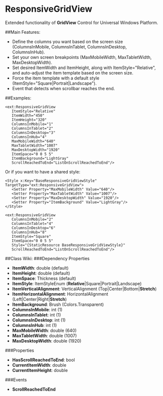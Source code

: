 # ResponsiveGridView
Extended functionality of **GridView** Control for Universal Windows Platform.

##Main Features:

* Define the columns you want based on the screen size (ColumnsInMobile, ColumnsInTablet, ColumnsInDesktop, ColumnsInHub).
* Set your own screen breakpoints (MaxMobileWidth, MaxTabletWidth, MaxDesktopWidth).
* Set desired ItemWidth and ItemHeight, along with ItemStyle="Relative", and auto-adjust the item template based on the screen size.
* Force the item template with a default style (ItemStyle="Square|Portrait|Landscape").
* Event that detects when scrollbar reaches the end.

##Examples:
```xaml
<ext:ResponsiveGridView 
   ItemStyle="Relative"
   ItemWidth="450"
   ItemHeight="320"
   ColumnsInMobile="1"
   ColumnsInTablet="2"
   ColumnsInDesktop="3"
   ColumnsInHub="4"
   MaxMobileWidth="640"
   MaxTabletWidth="1007"
   MaxDesktopWidth="1920"
   ItemSpace="0 0 5 5"
   ItemBackground="LightGray"
   ScrollReachedToEnd="ListOnScrollReachedToEnd"/>
```
Or if you want to have a shared style:
```xaml
<Style x:Key="BaseResponsiveGridViewStyle" TargetType="ext:ResponsiveGridView">
   <Setter Property="MaxMobileWidth" Value="640"/>
   <Setter Property="MaxTabletWidth" Value="1007"/>
   <Setter Property="MaxDesktopWidth" Value="1920"/>
   <Setter Property="ItemBackground" Value="LightGray"/>
</Style>

<ext:ResponsiveGridView 
   ColumnsInMobile="2"
   ColumnsInTablet="4"
   ColumnsInDesktop="6"
   ColumnsInHub="8"
   ItemStyle="Square"
   ItemSpace="0 0 5 5"
   Style="{StaticResource BaseResponsiveGridViewStyle}"
   ScrollReachedToEnd="ListOnScrollReachedToEnd"/>
```

##Class Wiki:
###Dependency Properties
* **ItemWidth**: double (default)
* **ItemHeight**: double (default)
* **ItemSpace**:  Thickness (default)
* **ItemStyle**: ItemStyleEnum (**Relative**|Square|Portrait|Landscape)
* **ItemVerticalAlignment**: VerticalAlignment (Top|Center|Bottom|**Stretch**)
* **ItemHorizontalAlignment**: HorizontalAlignment (Left|Center|Right|**Stretch**)
* **ItemBackground**: Brush (Colors.Transparent)
* **ColumnsInMobile**: int (1)
* **ColumnsInTablet**: int (1)
* **ColumnsInDesktop**: int (1)
* **ColumnsInHub**: int (1)
* **MaxMobileWidth**: double (640)
* **MaxTabletWidth**: double (1007)
* **MaxDesktopWidth**: double (1920)

###Properties
* **HasScrollReachedToEnd**: bool
* **CurrentItemWidth**: double
* **CurrentItemHeight**: double

###Events
* **ScrollReachedToEnd**
